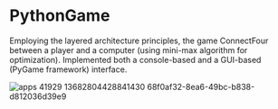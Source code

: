 # PythonGame

Employing the layered architecture principles, the game ConnectFour between a player and a computer (using mini-max algorithm for optimization). Implemented both a console-based and a GUI-based (PyGame framework) interface.

![apps 41929 13682804428841430 68f0af32-8ea6-49bc-b838-d812036d39e9](https://user-images.githubusercontent.com/72076037/130047804-f10afb40-8235-4ddf-a596-52a1de06c82b.jpg)

